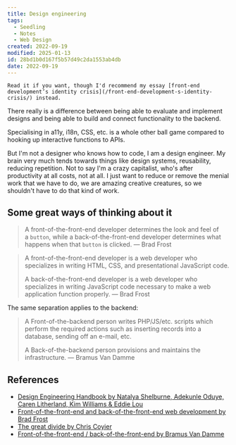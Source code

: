 ```yaml
---
title: Design engineering
tags:
  - Seedling
  - Notes
  - Web Design
created: 2022-09-19
modified: 2025-01-13
id: 28bd1b0d167f5b57d49c2da1553ab4db
date: 2022-09-19
---
```

~~~ callout **This post is old**
Read it if you want, though I'd recommend my essay [front-end development’s identity crisis](/front-end-development-s-identity-crisis/) instead.
~~~

There really is a difference between being able to evaluate and implement designs and being able to build and connect functionality to the backend.

Specialising in a11y, i18n, CSS, etc. is a whole other ball game compared to hooking up interactive functions to APIs.

But I'm not a designer who knows how to code, I am a design engineer. My brain very much tends towards things like design systems, reusability, reducing repetition. Not to say I'm a crazy capitalist, who's after productivity at all costs, not at all. I just want to reduce or remove the menial work that we have to do, we are amazing creative creatures, so we shouldn't have to do that kind of work.

## Some great ways of thinking about it

> A front-of-the-front-end developer determines the look and feel of a `button`, while a back-of-the-front-end developer determines what happens when that `button` is clicked.
> — Brad Frost

> A front-of-the-front-end developer is a web developer who specializes in writing HTML, CSS, and presentational JavaScript code.
>
> A back-of-the-front-end developer is a web developer who specializes in writing JavaScript code necessary to make a web application function properly.
> — Brad Frost

The same separation applies to the backend:

> A Front-of-the-backend person writes PHP/JS/etc. scripts which perform the required actions such as inserting records into a database, sending off an e-mail, etc.
>
> A Back-of-the-backend person provisions and maintains the infrastructure.
> — Bramus Van Damme

## References

- [Design Engineering Handbook by Natalya Shelburne, Adekunle Oduye, Caren Litherland, Kim Williams & Eddie Lou](https://books.apple.com/au/audiobook/design-engineering-handbook/id1527368573)
- [Front-of-the-front-end and back-of-the-front-end web development by Brad Frost](https://bradfrost.com/blog/post/front-of-the-front-end-and-back-of-the-front-end-web-development/)
- [The great divide by Chris Coyier](https://css-tricks.com/the-great-divide/)
- [Front-of-the-front-end / back-of-the-front-end by Bramus Van Damme](https://www.bram.us/2021/02/19/front-of-the-front-end-back-of-the-front-end/)
